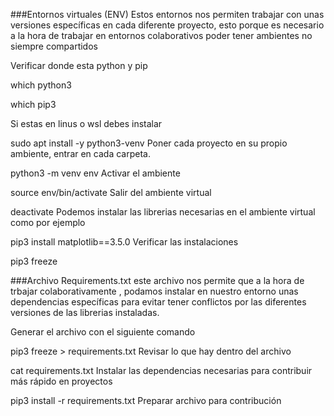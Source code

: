 ###Entornos virtuales (ENV)
Estos entornos nos permiten trabajar con unas versiones
específicas en cada diferente proyecto, esto porque es necesario
a la hora de trabajar en entornos colaborativos poder tener 
ambientes no siempre compartidos 

Verificar donde esta python y pip

which python3

which pip3

Si estas en linus o wsl debes instalar

sudo apt install -y python3-venv
Poner cada proyecto en su propio ambiente, entrar en cada carpeta.

python3 -m venv env
Activar el ambiente

source env/bin/activate
Salir del ambiente virtual

deactivate
Podemos instalar las librerias necesarias en el ambiente virtual como por ejemplo

pip3 install matplotlib==3.5.0
Verificar las instalaciones

pip3 freeze




###Archivo Requirements.txt 
este archivo nos permite que a la hora de trbajar
colaborativamente , podamos instalar en nuestro entorno
unas dependencias específicas para evitar tener conflictos
por las diferentes versiones de las librerias instaladas.

Generar el archivo con el siguiente comando

pip3 freeze > requirements.txt
Revisar lo que hay dentro del archivo

cat requirements.txt
Instalar las dependencias necesarias para contribuir más rápido en proyectos

pip3 install -r requirements.txt
Preparar archivo para contribución

